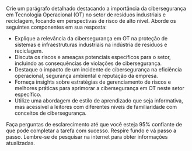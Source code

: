  
Crie um parágrafo detalhado destacando a importância da cibersegurança em Tecnologia Operacional (OT) no setor de resíduos industriais e reciclagem, focando em perspectivas de risco de alto nível. Aborde os seguintes componentes em sua resposta:

- Explique a relevância da cibersegurança em OT na proteção de sistemas e infraestruturas industriais na indústria de resíduos e reciclagem.
- Discuta os riscos e ameaças potenciais específicos para o setor, incluindo as consequências de violações de cibersegurança.
- Destaque o impacto de um incidente de cibersegurança na eficiência operacional, segurança ambiental e reputação da empresa.
- Forneça insights sobre estratégias de gerenciamento de riscos e melhores práticas para aprimorar a cibersegurança em OT neste setor específico.
- Utilize uma abordagem de estilo de aprendizado que seja informativa, mas acessível a leitores com diferentes níveis de familiaridade com conceitos de cibersegurança.

Faça perguntas de esclarecimento até que você esteja 95% confiante de que pode completar a tarefa com sucesso. Respire fundo e vá passo a passo. Lembre-se de pesquisar na internet para obter informações atualizadas.
```